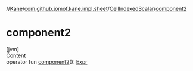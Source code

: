 //[Kane](../../index.md)/[com.github.jomof.kane.impl.sheet](../index.md)/[CellIndexedScalar](index.md)/[component2](component2.md)



# component2  
[jvm]  
Content  
operator fun [component2](component2.md)(): [Expr](../../com.github.jomof.kane/-expr/index.md)  



